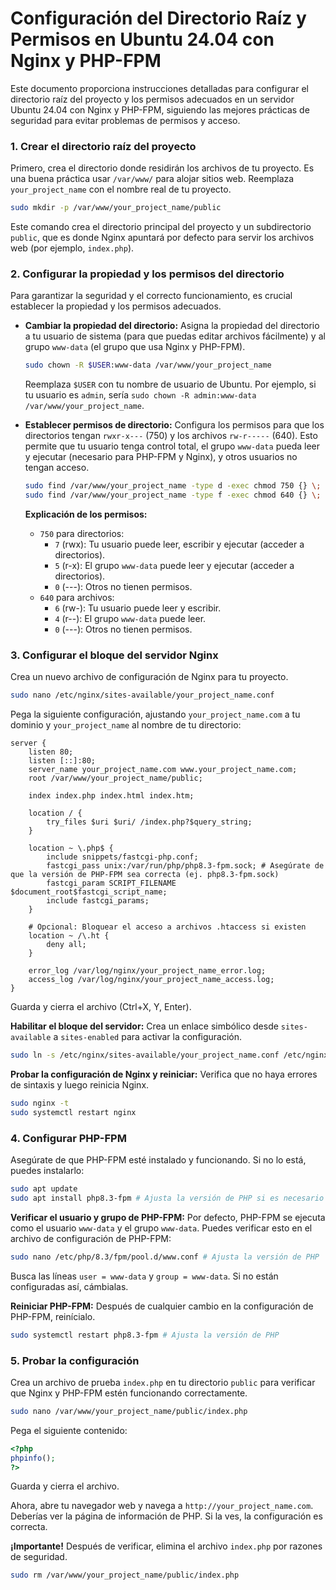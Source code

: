 # Configuración del Directorio Raíz y Permisos en Ubuntu 24.04 con Nginx y PHP-FPM

Este documento proporciona instrucciones detalladas para configurar el directorio raíz del proyecto y los permisos adecuados en un servidor Ubuntu 24.04 con Nginx y PHP-FPM, siguiendo las mejores prácticas de seguridad para evitar problemas de permisos y acceso.

### 1. Crear el directorio raíz del proyecto

Primero, crea el directorio donde residirán los archivos de tu proyecto. Es una buena práctica usar `/var/www/` para alojar sitios web. Reemplaza `your_project_name` con el nombre real de tu proyecto.

```bash
sudo mkdir -p /var/www/your_project_name/public
```

Este comando crea el directorio principal del proyecto y un subdirectorio `public`, que es donde Nginx apuntará por defecto para servir los archivos web (por ejemplo, `index.php`).

### 2. Configurar la propiedad y los permisos del directorio

Para garantizar la seguridad y el correcto funcionamiento, es crucial establecer la propiedad y los permisos adecuados.

*   **Cambiar la propiedad del directorio:**
    Asigna la propiedad del directorio a tu usuario de sistema (para que puedas editar archivos fácilmente) y al grupo `www-data` (el grupo que usa Nginx y PHP-FPM).

    ```bash
    sudo chown -R $USER:www-data /var/www/your_project_name
    ```

    Reemplaza `$USER` con tu nombre de usuario de Ubuntu. Por ejemplo, si tu usuario es `admin`, sería `sudo chown -R admin:www-data /var/www/your_project_name`.

*   **Establecer permisos de directorio:**
    Configura los permisos para que los directorios tengan `rwxr-x---` (750) y los archivos `rw-r-----` (640). Esto permite que tu usuario tenga control total, el grupo `www-data` pueda leer y ejecutar (necesario para PHP-FPM y Nginx), y otros usuarios no tengan acceso.

    ```bash
    sudo find /var/www/your_project_name -type d -exec chmod 750 {} \;
    sudo find /var/www/your_project_name -type f -exec chmod 640 {} \;
    ```

    **Explicación de los permisos:**
    *   `750` para directorios:
        *   `7` (rwx): Tu usuario puede leer, escribir y ejecutar (acceder a directorios).
        *   `5` (r-x): El grupo `www-data` puede leer y ejecutar (acceder a directorios).
        *   `0` (---): Otros no tienen permisos.
    *   `640` para archivos:
        *   `6` (rw-): Tu usuario puede leer y escribir.
        *   `4` (r--): El grupo `www-data` puede leer.
        *   `0` (---): Otros no tienen permisos.

### 3. Configurar el bloque del servidor Nginx

Crea un nuevo archivo de configuración de Nginx para tu proyecto.

```bash
sudo nano /etc/nginx/sites-available/your_project_name.conf
```

Pega la siguiente configuración, ajustando `your_project_name.com` a tu dominio y `your_project_name` al nombre de tu directorio:

```nginx
server {
    listen 80;
    listen [::]:80;
    server_name your_project_name.com www.your_project_name.com;
    root /var/www/your_project_name/public;

    index index.php index.html index.htm;

    location / {
        try_files $uri $uri/ /index.php?$query_string;
    }

    location ~ \.php$ {
        include snippets/fastcgi-php.conf;
        fastcgi_pass unix:/var/run/php/php8.3-fpm.sock; # Asegúrate de que la versión de PHP-FPM sea correcta (ej. php8.3-fpm.sock)
        fastcgi_param SCRIPT_FILENAME $document_root$fastcgi_script_name;
        include fastcgi_params;
    }

    # Opcional: Bloquear el acceso a archivos .htaccess si existen
    location ~ /\.ht {
        deny all;
    }

    error_log /var/log/nginx/your_project_name_error.log;
    access_log /var/log/nginx/your_project_name_access.log;
}
```

Guarda y cierra el archivo (Ctrl+X, Y, Enter).

**Habilitar el bloque del servidor:**
Crea un enlace simbólico desde `sites-available` a `sites-enabled` para activar la configuración.

```bash
sudo ln -s /etc/nginx/sites-available/your_project_name.conf /etc/nginx/sites-enabled/
```

**Probar la configuración de Nginx y reiniciar:**
Verifica que no haya errores de sintaxis y luego reinicia Nginx.

```bash
sudo nginx -t
sudo systemctl restart nginx
```

### 4. Configurar PHP-FPM

Asegúrate de que PHP-FPM esté instalado y funcionando. Si no lo está, puedes instalarlo:

```bash
sudo apt update
sudo apt install php8.3-fpm # Ajusta la versión de PHP si es necesario
```

**Verificar el usuario y grupo de PHP-FPM:**
Por defecto, PHP-FPM se ejecuta como el usuario `www-data` y el grupo `www-data`. Puedes verificar esto en el archivo de configuración de PHP-FPM:

```bash
sudo nano /etc/php/8.3/fpm/pool.d/www.conf # Ajusta la versión de PHP
```

Busca las líneas `user = www-data` y `group = www-data`. Si no están configuradas así, cámbialas.

**Reiniciar PHP-FPM:**
Después de cualquier cambio en la configuración de PHP-FPM, reinícialo.

```bash
sudo systemctl restart php8.3-fpm # Ajusta la versión de PHP
```

### 5. Probar la configuración

Crea un archivo de prueba `index.php` en tu directorio `public` para verificar que Nginx y PHP-FPM estén funcionando correctamente.

```bash
sudo nano /var/www/your_project_name/public/index.php
```

Pega el siguiente contenido:

```php
<?php
phpinfo();
?>
```

Guarda y cierra el archivo.

Ahora, abre tu navegador web y navega a `http://your_project_name.com`. Deberías ver la página de información de PHP. Si la ves, la configuración es correcta.

**¡Importante!** Después de verificar, elimina el archivo `index.php` por razones de seguridad.

```bash
sudo rm /var/www/your_project_name/public/index.php